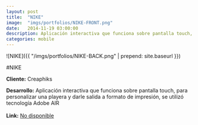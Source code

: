 ```yaml
---
layout:	post
title:	"NIKE"
image:	"imgs/portfolios/NIKE-FRONT.png"
date:   2014-11-19 03:00:00
description: Aplicación interactiva que funciona sobre pantalla touch, para personalizar una playera y darle salida a formato de impresión, se utilizó tecnología Adobe AIR
categories: mobile
---
```

![NIKE]({{ "/imgs/portfolios/NIKE-BACK.png" | prepend: site.baseurl }})

#NIKE

**Cliente:** Creaphiks

**Desarrollo:** Aplicación interactiva que funciona sobre pantalla touch, para personalizar una playera y darle salida a formato de impresión, se utilizó tecnología Adobe AIR
<br><br>
**Link:**
<a class="link" href="#" target="blank"> No disponible</a>